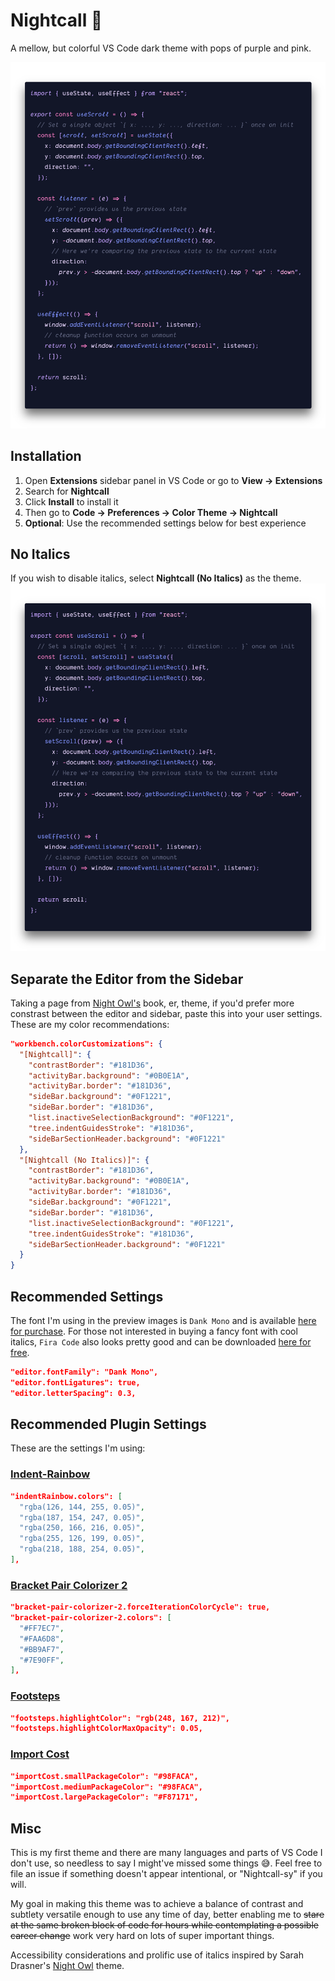 # Nightcall 🌃

A mellow, but colorful VS Code dark theme with pops of purple and pink.

![Default Nightcall Theme](https://github.com/bpat86/nightcall-vscode-theme/raw/main/react-main.png "Default Nightcall Theme")

## Installation

1. Open **Extensions** sidebar panel in VS Code or go to **View → Extensions**
2. Search for **Nightcall**
3. Click **Install** to install it
4. Then go to **Code → Preferences → Color Theme → Nightcall**
5. **Optional**: Use the recommended settings below for best experience

## No Italics

If you wish to disable italics, select **Nightcall (No Italics)** as the theme.
![Nightcall No Italics Theme](https://github.com/bpat86/nightcall-vscode-theme/raw/main/react-main_no-italics.png "Nightcall No Italics Theme")

## Separate the Editor from the Sidebar

Taking a page from [Night Owl's](https://marketplace.visualstudio.com/items?itemName=sdras.night-owl) book, er, theme, if you'd prefer more constrast between the editor and sidebar, paste this into your user settings. These are my color recommendations:

```json
"workbench.colorCustomizations": {
  "[Nightcall]": {
    "contrastBorder": "#181D36",
    "activityBar.background": "#0B0E1A",
    "activityBar.border": "#181D36",
    "sideBar.background": "#0F1221",
    "sideBar.border": "#181D36",
    "list.inactiveSelectionBackground": "#0F1221",
    "tree.indentGuidesStroke": "#181D36",
    "sideBarSectionHeader.background": "#0F1221"
  },
  "[Nightcall (No Italics)]": {
    "contrastBorder": "#181D36",
    "activityBar.background": "#0B0E1A",
    "activityBar.border": "#181D36",
    "sideBar.background": "#0F1221",
    "sideBar.border": "#181D36",
    "list.inactiveSelectionBackground": "#0F1221",
    "tree.indentGuidesStroke": "#181D36",
    "sideBarSectionHeader.background": "#0F1221"
  }
}
```

## Recommended Settings

The font I'm using in the preview images is `Dank Mono` and is available [here for purchase](https://dank.sh/). For those not interested in buying a fancy font with cool italics, `Fira Code` also looks pretty good and can be downloaded [here for free](https://github.com/tonsky/FiraCode).

```json
"editor.fontFamily": "Dank Mono",
"editor.fontLigatures": true,
"editor.letterSpacing": 0.3,
```

## Recommended Plugin Settings

These are the settings I'm using:

### [Indent-Rainbow](https://marketplace.visualstudio.com/items?itemName=oderwat.indent-rainbow "Indent-Rainbow")

```json
"indentRainbow.colors": [
  "rgba(126, 144, 255, 0.05)",
  "rgba(187, 154, 247, 0.05)",
  "rgba(250, 166, 216, 0.05)",
  "rgba(255, 126, 199, 0.05)",
  "rgba(218, 188, 254, 0.05)",
],
```

### [Bracket Pair Colorizer 2](https://marketplace.visualstudio.com/items?itemName=CoenraadS.bracket-pair-colorizer-2 "Bracket Pair Colorizer 2")

```json
"bracket-pair-colorizer-2.forceIterationColorCycle": true,
"bracket-pair-colorizer-2.colors": [
  "#FF7EC7",
  "#FAA6D8",
  "#BB9AF7",
  "#7E90FF",
],
```

### [Footsteps](https://marketplace.visualstudio.com/items?itemName=Wattenberger.footsteps "Footsteps")

```json
"footsteps.highlightColor": "rgb(248, 167, 212)",
"footsteps.highlightColorMaxOpacity": 0.05,
```

### [Import Cost](https://marketplace.visualstudio.com/items?itemName=wix.vscode-import-cost "Import Cost")

```json
"importCost.smallPackageColor": "#98FACA",
"importCost.mediumPackageColor": "#98FACA",
"importCost.largePackageColor": "#F87171",
```

## Misc

This is my first theme and there are many languages and parts of VS Code I don't use, so needless to say I might've missed some things 😅. Feel free to file an issue if something doesn't appear intentional, or "Nightcall-sy" if you will.

My goal in making this theme was to achieve a balance of contrast and subtlety versatile enough to use any time of day, better enabling me to <s>stare at the same broken block of code for hours while contemplating a possible career change</s> work very hard on lots of super important things.

Accessibility considerations and prolific use of italics inspired by Sarah Drasner's [Night Owl](https://marketplace.visualstudio.com/items?itemName=sdras.night-owl) theme.
